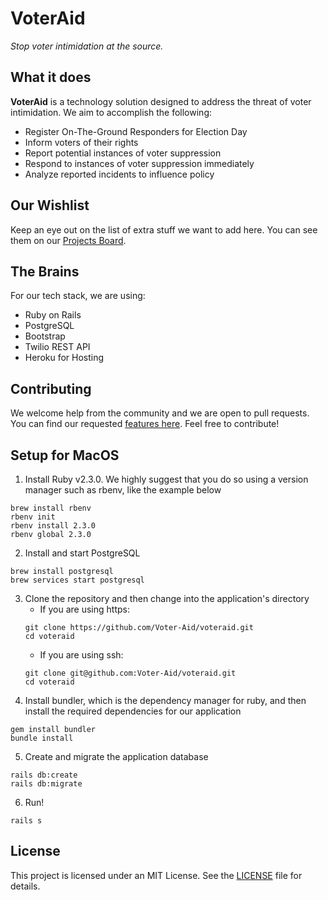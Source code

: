 # VoterAid

*Stop voter intimidation at the source.*

## What it does

**VoterAid** is a technology solution designed to address the threat of voter intimidation. We aim to accomplish the following:

- Register On-The-Ground Responders for Election Day
- Inform voters of their rights
- Report potential instances of voter suppression
- Respond to instances of voter suppression immediately
- Analyze reported incidents to influence policy

## Our Wishlist

Keep an eye out on the list of extra stuff we want to add here. You can see them on our [Projects Board](https://github.com/Voter-Aid/voteraid/projects/2).

## The Brains

For our tech stack, we are using:
- Ruby on Rails
- PostgreSQL
- Bootstrap
- Twilio REST API
- Heroku for Hosting

## Contributing

We welcome help from the community and we are open to pull requests. You can find our requested [features here](https://github.com/Voter-Aid/voteraid/projects/2). Feel free to contribute!

## Setup for MacOS
1. Install Ruby v2.3.0. We highly suggest that you do so using a version manager such as rbenv, like the example below
```
brew install rbenv
rbenv init
rbenv install 2.3.0
rbenv global 2.3.0
```
2. Install and start PostgreSQL
```
brew install postgresql
brew services start postgresql
```
3. Clone the repository and then change into the application's directory
    - If you are using https:
    ```
    git clone https://github.com/Voter-Aid/voteraid.git
    cd voteraid
    ```
    - If you are using ssh:
    ```
    git clone git@github.com:Voter-Aid/voteraid.git
    cd voteraid
    ```
4. Install bundler, which is the dependency manager for ruby, and then install the required dependencies for our application
```
gem install bundler
bundle install
```
5. Create and migrate the application database
```
rails db:create
rails db:migrate
```
6. Run!
```
rails s
```

## License
This project is licensed under an MIT License. See the [LICENSE](LICENSE.txt) file for details.
